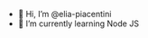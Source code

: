 - 👋 Hi, I’m @elia-piacentini
- 🌱 I’m currently learning Node JS

<!---
elia-piacentini/elia-piacentini is a ✨ special ✨ repository because its `README.md` (this file) appears on your GitHub profile.
You can click the Preview link to take a look at your changes.
--->
